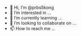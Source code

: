 - 👋 Hi, I’m @prbs5kong
- 👀 I’m interested in ...
- 🌱 I’m currently learning ...
- 💞️ I’m looking to collaborate on ...
- 📫 How to reach me ...

<!---
prbs5kong/prbs5kong is a ✨ special ✨ repository because its `README.md` (this file) appears on your GitHub profile.
You can click the Preview link to take a look at your changes.
--->
